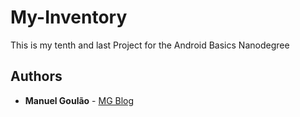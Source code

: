 # My-Inventory

This is my tenth and last Project for the Android Basics Nanodegree

## Authors

* **Manuel Goulão** - [MG Blog](https://mgoulao.github.io)
